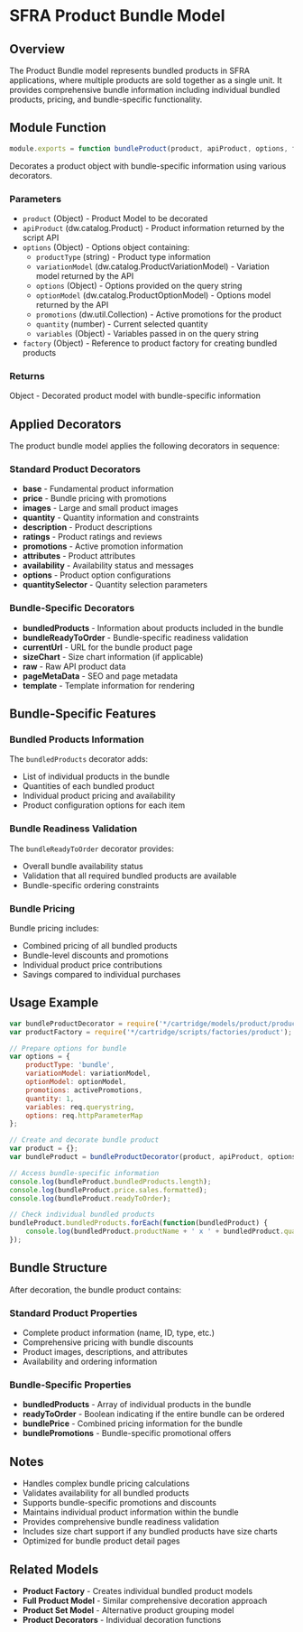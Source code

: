 # SFRA Product Bundle Model

## Overview

The Product Bundle model represents bundled products in SFRA applications, where multiple products are sold together as a single unit. It provides comprehensive bundle information including individual bundled products, pricing, and bundle-specific functionality.

## Module Function

```javascript
module.exports = function bundleProduct(product, apiProduct, options, factory)
```

Decorates a product object with bundle-specific information using various decorators.

### Parameters

- `product` (Object) - Product Model to be decorated
- `apiProduct` (dw.catalog.Product) - Product information returned by the script API
- `options` (Object) - Options object containing:
  - `productType` (string) - Product type information
  - `variationModel` (dw.catalog.ProductVariationModel) - Variation model returned by the API
  - `options` (Object) - Options provided on the query string
  - `optionModel` (dw.catalog.ProductOptionModel) - Options model returned by the API
  - `promotions` (dw.util.Collection) - Active promotions for the product
  - `quantity` (number) - Current selected quantity
  - `variables` (Object) - Variables passed in on the query string
- `factory` (Object) - Reference to product factory for creating bundled products

### Returns

Object - Decorated product model with bundle-specific information

## Applied Decorators

The product bundle model applies the following decorators in sequence:

### Standard Product Decorators
- **base** - Fundamental product information
- **price** - Bundle pricing with promotions
- **images** - Large and small product images
- **quantity** - Quantity information and constraints
- **description** - Product descriptions
- **ratings** - Product ratings and reviews
- **promotions** - Active promotion information
- **attributes** - Product attributes
- **availability** - Availability status and messages
- **options** - Product option configurations
- **quantitySelector** - Quantity selection parameters

### Bundle-Specific Decorators
- **bundledProducts** - Information about products included in the bundle
- **bundleReadyToOrder** - Bundle-specific readiness validation
- **currentUrl** - URL for the bundle product page
- **sizeChart** - Size chart information (if applicable)
- **raw** - Raw API product data
- **pageMetaData** - SEO and page metadata
- **template** - Template information for rendering

## Bundle-Specific Features

### Bundled Products Information
The `bundledProducts` decorator adds:
- List of individual products in the bundle
- Quantities of each bundled product
- Individual product pricing and availability
- Product configuration options for each item

### Bundle Readiness Validation
The `bundleReadyToOrder` decorator provides:
- Overall bundle availability status
- Validation that all required bundled products are available
- Bundle-specific ordering constraints

### Bundle Pricing
Bundle pricing includes:
- Combined pricing of all bundled products
- Bundle-level discounts and promotions
- Individual product price contributions
- Savings compared to individual purchases

## Usage Example

```javascript
var bundleProductDecorator = require('*/cartridge/models/product/productBundle');
var productFactory = require('*/cartridge/scripts/factories/product');

// Prepare options for bundle
var options = {
    productType: 'bundle',
    variationModel: variationModel,
    optionModel: optionModel,
    promotions: activePromotions,
    quantity: 1,
    variables: req.querystring,
    options: req.httpParameterMap
};

// Create and decorate bundle product
var product = {};
var bundleProduct = bundleProductDecorator(product, apiProduct, options, productFactory);

// Access bundle-specific information
console.log(bundleProduct.bundledProducts.length);
console.log(bundleProduct.price.sales.formatted);
console.log(bundleProduct.readyToOrder);

// Check individual bundled products
bundleProduct.bundledProducts.forEach(function(bundledProduct) {
    console.log(bundledProduct.productName + ' x ' + bundledProduct.quantity);
});
```

## Bundle Structure

After decoration, the bundle product contains:

### Standard Product Properties
- Complete product information (name, ID, type, etc.)
- Comprehensive pricing with bundle discounts
- Product images, descriptions, and attributes
- Availability and ordering information

### Bundle-Specific Properties
- **bundledProducts** - Array of individual products in the bundle
- **readyToOrder** - Boolean indicating if the entire bundle can be ordered
- **bundlePrice** - Combined pricing information for the bundle
- **bundlePromotions** - Bundle-specific promotional offers

## Notes

- Handles complex bundle pricing calculations
- Validates availability for all bundled products
- Supports bundle-specific promotions and discounts
- Maintains individual product information within the bundle
- Provides comprehensive bundle readiness validation
- Includes size chart support if any bundled products have size charts
- Optimized for bundle product detail pages

## Related Models

- **Product Factory** - Creates individual bundled product models
- **Full Product Model** - Similar comprehensive decoration approach
- **Product Set Model** - Alternative product grouping model
- **Product Decorators** - Individual decoration functions
